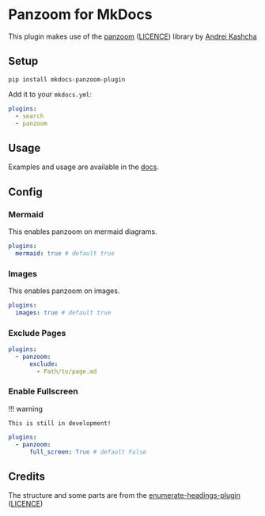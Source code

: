# Panzoom for MkDocs

This plugin makes use of the [panzoom](https://github.com/anvaka/panzoom) ([LICENCE](./mkdocs_panzoom_plugin/panzoom/LICENCE)) library by [Andrei Kashcha](https://github.com/anvaka)

## Setup

`pip install mkdocs-panzoom-plugin`

Add it to your `mkdocs.yml`:

```yml
plugins:
  - search
  - panzoom

```

## Usage

Examples and usage are available in the [docs](https://playg0n.github.io/mkdocs-panzoom/).

## Config

### Mermaid

This enables panzoom on mermaid diagrams.

```yml
plugins:
  mermaid: true # default true
```

### Images

This enables panzoom on images.

```yml
plugins:
  images: true # default true
```
### Exclude Pages

```yml
plugins:
  - panzoom:
      exclude:
        - Path/to/page.md
```

### Enable Fullscreen

!!! warning

    This is still in development!

```yml
plugins:
  - panzoom:
      full_screen: True # default False
```

## Credits

The structure and some parts are from the [enumerate-headings-plugin](https://github.com/timvink/mkdocs-enumerate-headings-plugin) ([LICENCE](./licences/enumerate-headings-plugin))
